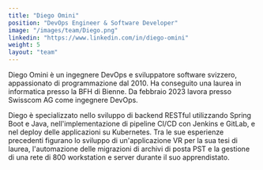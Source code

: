 ```yaml
---
title: "Diego Omini"
position: "DevOps Engineer & Software Developer"
image: "/images/team/Diego.png"  
linkedin: "https://www.linkedin.com/in/diego-omini" 
weight: 5 
layout: "team"
---
```


Diego Omini è un ingegnere DevOps e sviluppatore software svizzero, appassionato di programmazione dal 2010. Ha conseguito una laurea in informatica presso la BFH di Bienne. Da febbraio 2023 lavora presso Swisscom AG come ingegnere DevOps.

Diego è specializzato nello sviluppo di backend RESTful utilizzando Spring Boot e Java, nell'implementazione di pipeline CI/CD con Jenkins e GitLab, e nel deploy delle applicazioni su Kubernetes. Tra le sue esperienze precedenti figurano lo sviluppo di un'applicazione VR per la sua tesi di laurea, l'automazione delle migrazioni di archivi di posta PST e la gestione di una rete di 800 workstation e server durante il suo apprendistato.